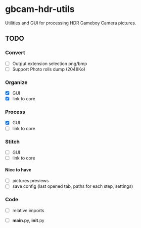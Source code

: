 # gbcam-hdr-utils

Utilities and GUI for processing HDR Gameboy Camera pictures.


## TODO

### Convert
- [ ] Output extension selection png/bmp
- [ ] Support Photo rolls dump (2048Ko)

### Organize 
- [x] GUI
- [x] link to core

### Process
- [x] GUI
- [ ] link to core

### Stitch
- [ ] GUI
- [ ] link to core

#### Nice to have
- [ ] pictures previews
- [ ] save config (last opened tab, paths for each step, settings)

### Code

- [ ] relative imports
- [ ]  __main__.py,  __init__.py 

